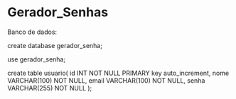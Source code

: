 # Gerador_Senhas

Banco de dados:

create database gerador_senha;

use gerador_senha;

create table usuario(
	id INT NOT NULL PRIMARY key auto_increment,
    nome VARCHAR(100) NOT NULL,
    email VARCHAR(100) NOT NULL,
    senha VARCHAR(255) NOT NULL
);
